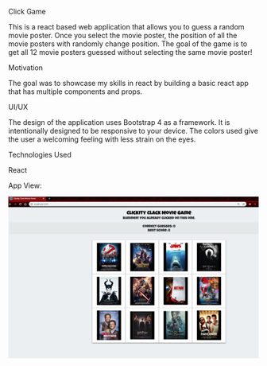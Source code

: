 Click Game

This is a react based web application that allows you to guess a random movie poster. Once you select the movie poster, the position of all the movie posters with randomly change position. The goal of the game is to get all 12 movie posters guessed without selecting the same movie poster!

Motivation

The goal was to showcase my skills in react by building a basic react app that has multiple components and props.

UI/UX

The design of the application uses Bootstrap 4 as a framework. It is intentionally designed to be responsive to your device. The colors used give the user a welcoming feeling with less strain on the eyes.

Technologies Used

React

App View:

<img src="\public\assets\images\untitled.png" alt="App View">

